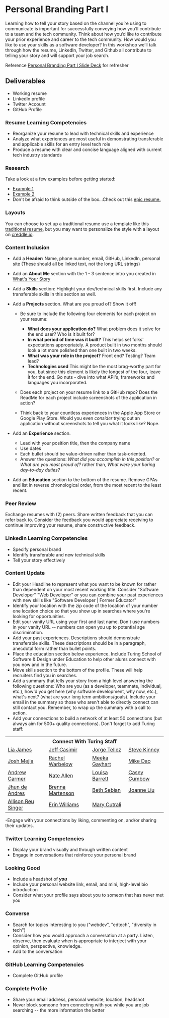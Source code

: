 # Personal Branding Part I
Learning how to tell your story based on the channel you’re using to communicate is important for successfully conveying how you’ll contribute to a team and the tech community. Think about how you’d like to contribute your prior experience and career to the tech community. How would you like to use your skills as a software developer? In this workshop we’ll talk through how the resume, LinkedIn, Twitter, and Github all contribute to telling your story and will support your job search. 

Reference [Personal Branding Part I Slide Deck](.../personal-branding.pdf
) for refresher

## Deliverables
- Working resume
- LinkedIn profile
- Twitter Account
- GitHub Profile

### Resume Learning Competencies
- Reorganize your resume to lead with technical skills and experience
- Analyze what experiences are most useful in demonstrating transferable and applicable skills for an entry level tech role
- Produce a resume with clear and concise language aligned with current tech industry standards

### Research
Take a look at a few examples before getting started:

 - [Example 1](https://www.turing.io/sites/default/files/resumes/josh_cass.pdf)
 - [Example 2](https://www.turing.io/sites/default/files/resumes/rose_a_kohn.pdf)
 - Don't be afraid to think outside of the box...Check out this [epic resume.](http://www.rleonardi.com/interactive-resume/)

### Layouts
You can choose to set up a traditional resume use a template like this [traditional resume](visualcv.com/www/google-docs-resume-templates/), but you may want to personalize the style with a layout on [creddle.io](http://creddle.io).

### Content Inclusion
- Add a __Header:__ Name, phone number, email, GitHub, LinkedIn, personal site (These should all be linked text, not the long URL strings)
- Add an __About Me__ section with the 1 - 3 sentence intro you created in [What's Your Story](/Your_Story.md)
- Add a __Skills__ section: Highlight your dev/technical skills first. Include any transferable skills in this section as well.
- Add a __Projects__ section. What are you proud of? Show it off!
	* Be sure to include the following four elements for each project on your resume:
		*	__What does your application do?__ What problem does it solve for the end user? Who is it built for?
		*	__In what period of time was it built?__ This helps set folks' expectations appropriately. A product built in two months should look a lot more polished than one built in two weeks.
		*	__What was your role in the project?__ Front end? Testing? Team lead?
		*	__Technologies used__ This might be the most brag-worthy part for you, but since this element is likely the longest of the four, leave it for the end. Go nuts - dive into what API's, frameworks and languages you incorporated.

	* Does each project on your resume link to a GitHub repo? Does the ReadMe for each project include screenshots of the application in action?

	* Think back to your countless experiences in the Apple App Store or Google Play Store. Would you even _consider_ trying out an application without screenshots to tell you what it looks like? Nope.
- Add an __Experience__ section.

	*	Lead with your position title, then the company name
	*	Use dates
	*	Each bullet should be value-driven rather than task-oriented.
	*	Answer the questions: _What did you accomplish in this position?_ or _What are you most proud of?_ rather than, _What were your boring day-to-day duties?_
- Add an __Education__ section to the bottom of the resume. Remove GPAs and list in reverse chronological order, from the most recent to the least recent.

### Peer Review
Exchange resumes with (2) peers. Share written feedback that you can refer back to. Consider the feedback you would appreciate receiving to continue improving your resume, share constructive feedback.

### LinkedIn Learning Competencies
- Specify personal brand
- Identify transferable and new technical skills
- Tell your story effectively

### Content Update
- Edit your Headline to represent what you want to be known for rather than dependent on your most recent working title. Consider "Software Developer" "Web Developer" or you can combine your past experiences with new skills like "Software Developer | Former Educator"
- Identify your location with the zip code of the location of your number one location choice so that you show up in searches where you're looking for opportunities.
- Edit your vanity URL using your first and last name. Don't use numbers in your vanity URL -- numbers can open you up to potential age discrimination.
- Add your past experiences. Descriptions should demonstrate transferable skills. These descriptions should be in a paragraph, anecdotal form rather than bullet points.
- Place the education section below experience. Include Turing School of Software & Design under Education to help other alums connect with you now and in the future.
- Move skills section to the bottom of the profile. These will help recruiters find you in searches.
- Add a summary that tells your story from a high level answering the following questions: Who are you (as a developer, teammate, individual, etc.), how'd you get here (why software development, why now, etc.), what's next? (what are your  long term ambitions/goals). Include your email in the summary so those who aren't able to directly connect can still contact you. Remember, to wrap up the summary with a call to action.
- Add your connections to build a network of at least 50 connections (but always aim for 500+ quality connections). Don't forget to add Turing staff: 
<table>
  <tr>
  <th colspan="5">Connect With Turing Staff</th>
  </tr>
  <tr>
  <td><a href="https://www.linkedin.com/profile/view?id=30991974&authType=NAME_SEARCH&authToken=nKiA&locale=en_US&trk=tyah&trkInfo=clickedVertical%3Amynetwork%2Cidx%3A1-1-1%2CtarId%3A1437430498336%2Ctas%3Alia%20jame">Lia James</a></td>
  <td><a href="https://www.linkedin.com/in/jcasimir?authType=NAME_SEARCH&authToken=iqEN&locale=en_US&trk=tyah&trkInfo=clickedVertical%3Amynetwork%2CclickedEntityId%3A40587160%2CauthType%3ANAME_SEARCH%2Cidx%3A1-1-1%2CtarId%3A1470970121949%2Ctas%3Ajeff%20ca">Jeff Casimir</a></td>
  <td><a href="https://www.linkedin.com/in/novohispano?authType=NAME_SEARCH&authToken=16ZS&locale=en_US&trk=tyah&trkInfo=clickedVertical%3Amynetwork%2CclickedEntityId%3A20849959%2CauthType%3ANAME_SEARCH%2Cidx%3A1-1-1%2CtarId%3A1470970228139%2Ctas%3AJorge">Jorge Tellez</a></td>
  <td><a href="https://www.linkedin.com/in/stevekinney?authType=NAME_SEARCH&authToken=6npp&locale=en_US&trk=tyah&trkInfo=clickedVertical%3Amynetwork%2CclickedEntityId%3A14483220%2CauthType%3ANAME_SEARCH%2Cidx%3A1-1-1%2CtarId%3A1470970363425%2Ctas%3Asteve%20kin">Steve Kinney</a></td>
   </tr>
   <tr>
  <td><a href="https://www.linkedin.com/in/joshmejia?authType=NAME_SEARCH&authToken=3STz&locale=en_US&trk=tyah&trkInfo=clickedVertical%3Amynetwork%2CclickedEntityId%3A56293325%2CauthType%3ANAME_SEARCH%2Cidx%3A1-1-1%2CtarId%3A1470970399095%2Ctas%3Ajosh%20m">Josh Mejia</a></td>
  <td><a href="https://www.linkedin.com/in/rwarbelow?authType=NAME_SEARCH&authToken=vEQ0&locale=en_US&trk=tyah&trkInfo=clickedVertical%3Amynetwork%2CclickedEntityId%3A249110372%2CauthType%3ANAME_SEARCH%2Cidx%3A1-2-2%2CtarId%3A1470970432281%2Ctas%3Arachel">Rachel Warbelow</a></a></td>
  <td><a href="https://www.linkedin.com/in/romeeka-gayhart-59543915?authType=NAME_SEARCH&authToken=g-4l&locale=en_US&trk=tyah&trkInfo=clickedVertical%3Amynetwork%2CclickedEntityId%3A51835649%2CauthType%3ANAME_SEARCH%2Cidx%3A1-1-1%2CtarId%3A1470970459422%2Ctas%3ARom">Meeka Gayhart</a></td>
  <td><a href="https://www.linkedin.com/in/michaeldao?authType=NAME_SEARCH&authToken=uW_W&locale=en_US&trk=tyah&trkInfo=clickedVertical%3Amynetwork%2CclickedEntityId%3A35154597%2CauthType%3ANAME_SEARCH%2Cidx%3A1-1-1%2CtarId%3A1470970491750%2Ctas%3Amichael%20d">Mike Dao</a></td>
  </tr>
  <tr>
  <td><a href="https://www.linkedin.com/in/andrewcarmer?authType=NAME_SEARCH&authToken=j6pP&locale=en_US&trk=tyah&trkInfo=clickedVertical%3Amynetwork%2CclickedEntityId%3A90187252%2CauthType%3ANAME_SEARCH%2Cidx%3A1-1-1%2CtarId%3A1470970530651%2Ctas%3AAndrew%20Ca">Andrew Carmer</a></td>
  <td><a href="https://www.linkedin.com/in/neightallen?authType=NAME_SEARCH&authToken=xfbk&locale=en_US&trk=tyah&trkInfo=clickedVertical%3Amynetwork%2CclickedEntityId%3A15405068%2CauthType%3ANAME_SEARCH%2Cidx%3A1-1-1%2CtarId%3A1470970564474%2Ctas%3ANate%20Allen">Nate Allen</a></a></td>
  <td><a href="https://www.linkedin.com/in/louisabarrett?authType=NAME_SEARCH&authToken=O6X9&locale=en_US&trk=tyah&trkInfo=clickedVertical%3Amynetwork%2CclickedEntityId%3A18902368%2CauthType%3ANAME_SEARCH%2Cidx%3A1-1-1%2CtarId%3A1470970603391%2Ctas%3ALouisa">Louisa Barrett</a></td>
  <td><a href="https://www.linkedin.com/in/caseycumbow?authType=NAME_SEARCH&authToken=mtKn&locale=en_US&trk=tyah&trkInfo=clickedVertical%3Amynetwork%2CclickedEntityId%3A116336370%2CauthType%3ANAME_SEARCH%2Cidx%3A1-1-1%2CtarId%3A1470970633213%2Ctas%3ACasey%20">Casey Cumbow</a></td>
  </tr>
  <tr>
   <td><a href="https://www.linkedin.com/in/joshuajhun?authType=NAME_SEARCH&authToken=6zOI&locale=en_US&trk=tyah&trkInfo=clickedVertical%3Amynetwork%2CclickedEntityId%3A443442264%2CauthType%3ANAME_SEARCH%2Cidx%3A1-1-1%2CtarId%3A1470970676152%2Ctas%3Aandres">Jhun de Andres</a></td>
  <td><a href="https://www.linkedin.com/in/brennamartenson?authType=NAME_SEARCH&authToken=p8wo&locale=en_US&trk=tyah&trkInfo=clickedVertical%3Amynetwork%2CclickedEntityId%3A81422440%2CauthType%3ANAME_SEARCH%2Cidx%3A1-1-1%2CtarId%3A1470970708687%2Ctas%3ABrenna">Brenna Martenson</a></td>
  <td><a href="https://www.linkedin.com/in/bethsebian?authType=NAME_SEARCH&authToken=oM3c&locale=en_US&trk=tyah&trkInfo=clickedVertical%3Amynetwork%2CclickedEntityId%3A58890792%2CauthType%3ANAME_SEARCH%2Cidx%3A1-1-1%2CtarId%3A1470970738238%2Ctas%3Abeth%20sebian">Beth Sebian</a></td>
  <td><a href="https://www.linkedin.com/in/joanne-m-w-liu-09a98614?authType=NAME_SEARCH&authToken=ZyaM&locale=en_US&trk=tyah&trkInfo=clickedVertical%3Amynetwork%2CclickedEntityId%3A50191606%2CauthType%3ANAME_SEARCH%2Cidx%3A1-1-1%2CtarId%3A1470970770884%2Ctas%3Ajoanne">Joanne Liu</a></td>
  </tr>
   <td><a href="https://www.linkedin.com/in/allisonreu?authType=NAME_SEARCH&authToken=WAyt&locale=en_US&trk=tyah&trkInfo=clickedVertical%3Amynetwork%2CclickedEntityId%3A63016265%2CauthType%3ANAME_SEARCH%2Cidx%3A1-1-1%2CtarId%3A1470970802229%2Ctas%3Aallison">Allison Reu Singer</a></td><td><a href="https://www.linkedin.com/in/erin-neill-williams-793696a8?authType=NAME_SEARCH&authToken=XB3a&locale=en_US&trk=tyah&trkInfo=clickedVertical%3Amynetwork%2CclickedEntityId%3A383897055%2CauthType%3ANAME_SEARCH%2Cidx%3A1-1-1%2CtarId%3A1470970853087%2Ctas%3AErin%20Will">Erin Williams</a></td>
  <td><a href="https://www.linkedin.com/in/maryelizabethcutrali?authType=NAME_SEARCH&authToken=SXv5&locale=en_US&trk=tyah&trkInfo=clickedVertical%3Amynetwork%2CclickedEntityId%3A44368473%2CauthType%3ANAME_SEARCH%2Cidx%3A1-1-1%2CtarId%3A1470970953572%2Ctas%3AMary%20cut">Mary Cutrali</a></td>
    </tr>
</table>


-Engage with your connections by liking, commenting on, and/or sharing their updates.

### Twitter Learning Competencies
- Display your brand visually and through written content
- Engage in conversations that reinforce your personal brand

### Looking Good
- Include a headshot of **_you_**
- Include your personal website link, email, and mini, high-level bio introduction
- Consider what your profile says about you to someon that has never met you
 
### Converse
- Search for topics interesting to you ("webdev", "edtech", "diversity in tech")
- Consider how you would approach a conversation at a party. Listen, observe, then evaluate when is appropriate to interject with your opinion, perspective, knowledge.
- Add to the conversation

### GitHub Learning Competencies
- Complete GitHub profile

### Complete Profile
- Share your email address, personal website, location, headshot
- Never block someone from connecting with you while you are job searching -- the more information the better

